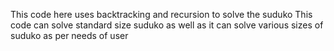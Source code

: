 This code here uses backtracking and recursion to solve the suduko
This code can solve standard size suduko as well as it can solve various sizes of suduko as per needs of user
